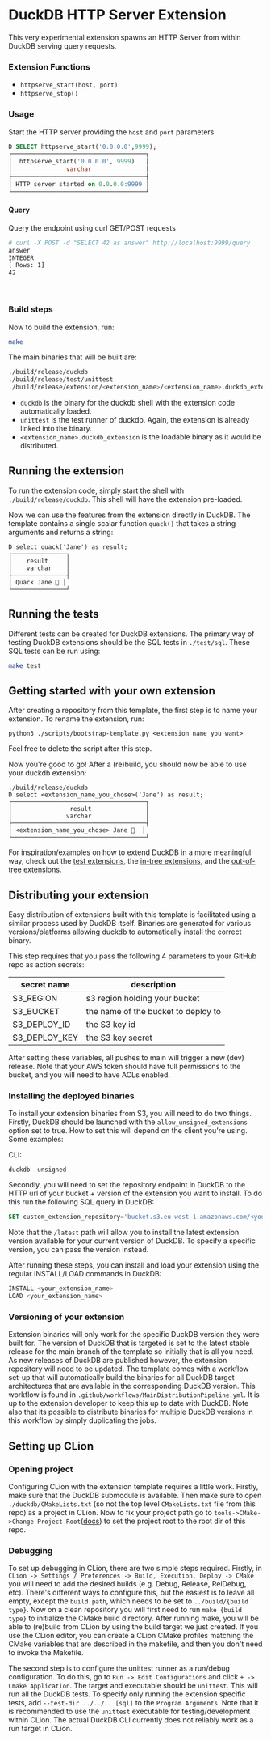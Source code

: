 # DuckDB HTTP Server Extension
This very experimental extension spawns an HTTP Server from within DuckDB serving query requests.

### Extension Functions
- `httpserve_start(host, port)`
- `httpserve_stop()`

### Usage
Start the HTTP server providing the `host` and `port` parameters
```sql
D SELECT httpserve_start('0.0.0.0',9999);
┌─────────────────────────────────────┐
│  httpserve_start('0.0.0.0', 9999)   │
│               varchar               │
├─────────────────────────────────────┤
│ HTTP server started on 0.0.0.0:9999 │
└─────────────────────────────────────┘
```

#### Query
Query the endpoint using curl GET/POST requests
```bash
# curl -X POST -d "SELECT 42 as answer" http://localhost:9999/query
answer
INTEGER
[ Rows: 1]
42
```

<br>


### Build steps
Now to build the extension, run:
```sh
make
```
The main binaries that will be built are:
```sh
./build/release/duckdb
./build/release/test/unittest
./build/release/extension/<extension_name>/<extension_name>.duckdb_extension
```
- `duckdb` is the binary for the duckdb shell with the extension code automatically loaded. 
- `unittest` is the test runner of duckdb. Again, the extension is already linked into the binary.
- `<extension_name>.duckdb_extension` is the loadable binary as it would be distributed.

## Running the extension
To run the extension code, simply start the shell with `./build/release/duckdb`. This shell will have the extension pre-loaded.  

Now we can use the features from the extension directly in DuckDB. The template contains a single scalar function `quack()` that takes a string arguments and returns a string:
```
D select quack('Jane') as result;
┌───────────────┐
│    result     │
│    varchar    │
├───────────────┤
│ Quack Jane 🐥 │
└───────────────┘
```

## Running the tests
Different tests can be created for DuckDB extensions. The primary way of testing DuckDB extensions should be the SQL tests in `./test/sql`. These SQL tests can be run using:
```sh
make test
```

## Getting started with your own extension
After creating a repository from this template, the first step is to name your extension. To rename the extension, run:
```
python3 ./scripts/bootstrap-template.py <extension_name_you_want>
```
Feel free to delete the script after this step.

Now you're good to go! After a (re)build, you should now be able to use your duckdb extension:
```
./build/release/duckdb
D select <extension_name_you_chose>('Jane') as result;
┌─────────────────────────────────────┐
│                result               │
│               varchar               │
├─────────────────────────────────────┤
│ <extension_name_you_chose> Jane 🐥  │
└─────────────────────────────────────┘
```

For inspiration/examples on how to extend DuckDB in a more meaningful way, check out the [test extensions](https://github.com/duckdb/duckdb/blob/main/test/extension),
the [in-tree extensions](https://github.com/duckdb/duckdb/tree/main/extension), and the [out-of-tree extensions](https://github.com/duckdblabs).

## Distributing your extension
Easy distribution of extensions built with this template is facilitated using a similar process used by DuckDB itself. 
Binaries are generated for various versions/platforms allowing duckdb to automatically install the correct binary.

This step requires that you pass the following 4 parameters to your GitHub repo as action secrets:

| secret name   | description                         |
| ------------- | ----------------------------------- |
| S3_REGION     | s3 region holding your bucket       |
| S3_BUCKET     | the name of the bucket to deploy to |
| S3_DEPLOY_ID  | the S3 key id                       |
| S3_DEPLOY_KEY | the S3 key secret                   |

After setting these variables, all pushes to main will trigger a new (dev) release. Note that your AWS token should
have full permissions to the bucket, and you will need to have ACLs enabled.

### Installing the deployed binaries
To install your extension binaries from S3, you will need to do two things. Firstly, DuckDB should be launched with the 
`allow_unsigned_extensions` option set to true. How to set this will depend on the client you're using. Some examples:

CLI:
```shell
duckdb -unsigned
```

Secondly, you will need to set the repository endpoint in DuckDB to the HTTP url of your bucket + version of the extension 
you want to install. To do this run the following SQL query in DuckDB:
```sql
SET custom_extension_repository='bucket.s3.eu-west-1.amazonaws.com/<your_extension_name>/latest';
```
Note that the `/latest` path will allow you to install the latest extension version available for your current version of 
DuckDB. To specify a specific version, you can pass the version instead.

After running these steps, you can install and load your extension using the regular INSTALL/LOAD commands in DuckDB:
```sql
INSTALL <your_extension_name>
LOAD <your_extension_name>
```

### Versioning of your extension
Extension binaries will only work for the specific DuckDB version they were built for. The version of DuckDB that is targeted 
is set to the latest stable release for the main branch of the template so initially that is all you need. As new releases 
of DuckDB are published however, the extension repository will need to be updated. The template comes with a workflow set-up
that will automatically build the binaries for all DuckDB target architectures that are available in the corresponding DuckDB
version. This workflow is found in `.github/workflows/MainDistributionPipeline.yml`. It is up to the extension developer to keep
this up to date with DuckDB. Note also that its possible to distribute binaries for multiple DuckDB versions in this workflow 
by simply duplicating the jobs.

## Setting up CLion 

### Opening project
Configuring CLion with the extension template requires a little work. Firstly, make sure that the DuckDB submodule is available. 
Then make sure to open `./duckdb/CMakeLists.txt` (so not the top level `CMakeLists.txt` file from this repo) as a project in CLion.
Now to fix your project path go to `tools->CMake->Change Project Root`([docs](https://www.jetbrains.com/help/clion/change-project-root-directory.html)) to set the project root to the root dir of this repo.

### Debugging
To set up debugging in CLion, there are two simple steps required. Firstly, in `CLion -> Settings / Preferences -> Build, Execution, Deploy -> CMake` you will need to add the desired builds (e.g. Debug, Release, RelDebug, etc). There's different ways to configure this, but the easiest is to leave all empty, except the `build path`, which needs to be set to `../build/{build type}`. Now on a clean repository you will first need to run `make {build type}` to initialize the CMake build directory. After running make, you will be able to (re)build from CLion by using the build target we just created. If you use the CLion editor, you can create a CLion CMake profiles matching the CMake variables that are described in the makefile, and then you don't need to invoke the Makefile.

The second step is to configure the unittest runner as a run/debug configuration. To do this, go to `Run -> Edit Configurations` and click `+ -> Cmake Application`. The target and executable should be `unittest`. This will run all the DuckDB tests. To specify only running the extension specific tests, add `--test-dir ../../.. [sql]` to the `Program Arguments`. Note that it is recommended to use the `unittest` executable for testing/development within CLion. The actual DuckDB CLI currently does not reliably work as a run target in CLion.
